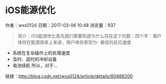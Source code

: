 # iOS能源优化
作者：wxs0124
日期：2017-03-06 10:48
浏览量：937
> 简介：iOS能源优化首先我们需要知道为什么存在这个问题：四个字：用户体验在能源效率上来讲，用户体验表现为- 极佳的反应速度
- 系统在复杂操作上的处理速度
- 及时、适时的冷却设备
- 电池续航
所以，对于...

 链接：http://blog.csdn.net/wxs0124/article/details/60488200
